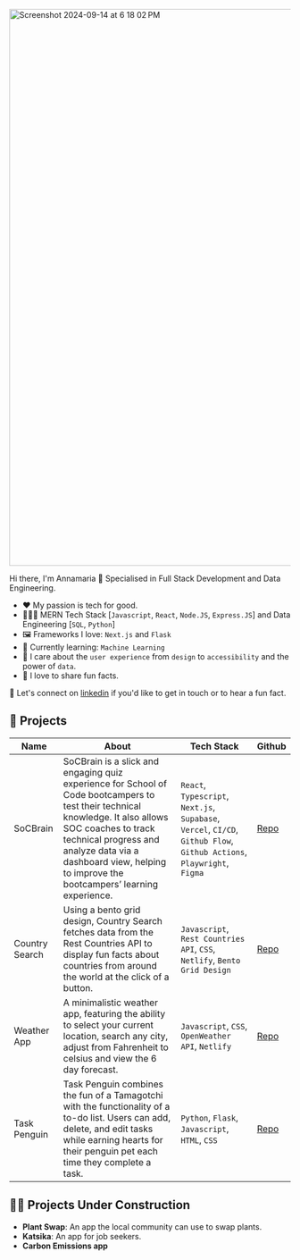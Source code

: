 <img width="997" alt="Screenshot 2024-09-14 at 6 18 02 PM" src="https://github.com/user-attachments/assets/690a8276-c9af-48b8-b148-4635b59797f9"><br/>



Hi there, I'm Annamaria 👋 Specialised in Full Stack Development and Data Engineering.  

- ❤️ My passion is tech for good. 
- 👩🏻‍💻 MERN Tech Stack [`Javascript`, `React`, `Node.JS`, `Express.JS`] and Data Engineering [`SQL`, `Python`]
- 🖼️ Frameworks I love: `Next.js` and `Flask`
- 📝 Currently learning: `Machine Learning`
- 🎨 I care about the `user experience` from `design` to `accessibility` and the power of `data`. 
- 🐧 I love to share fun facts.

📲 Let's connect on [linkedin](https://www.linkedin.com/in/annamariakou/) if you'd like to get in touch or to hear a fun fact. 

## 🚀 Projects 
      
| Name                                                                                                                                                                                                                                                                      | About                                                                                               | Tech Stack                                                                  | Github |
| --------------------- | ------------------------------------------------------------------------------------------------------------------------------------------------------------------------------------------------------------------------------------------------------------------------- | --------------------------------------------------------------------------------------------------- | --------------------------------------------------------------------------- |
| SoCBrain                        | SoCBrain is a slick and engaging quiz experience for School of Code bootcampers to test their technical knowledge. It also allows SOC coaches to track technical progress and analyze data via a dashboard view, helping to improve the bootcampers’ learning experience.                                                                                                                                                                                                                                                                          | `React`, `Typescript`, `Next.js`, `Supabase`, `Vercel`, `CI/CD`, `Github Flow`, `Github Actions`, `Playwright`, `Figma`                                                                                                    | [Repo](https://github.com/SchoolOfCode/bc16-final-projects-team_algorhythm)                                                                            |
| Country Search                  | Using a bento grid design, Country Search fetches data from the Rest Countries API to display fun facts about countries from around the world at the click of a button.                                                                                                                                                                                                                                                                                                                                                                            | `Javascript`, `Rest Countries` `API`, `CSS`, `Netlify`, `Bento Grid Design`                                                                                                                                        | [Repo](https://github.com/annamariakou/country-search-annamariakou)                                                                                    |
| Weather App                     | A minimalistic weather app, featuring the ability to select your current location, search any city, adjust from Fahrenheit to celsius and view the 6 day forecast.                                                                                                                                                                                                                                                                                                                                                                                 | `Javascript`, `CSS`, `OpenWeather API`, `Netlify`                                                                                                                                                              | [Repo](https://github.com/annamariakou/weather-app-)                                                                                                   |
| Task Penguin                    | Task Penguin combines the fun of a Tamagotchi with the functionality of a to-do list. Users can add, delete, and edit tasks while earning hearts for their penguin pet each time they complete a task.                                                                                                                                                                                                                                                                                                                                             | `Python`, `Flask`, `Javascript`, `HTML`, `CSS`                                                                                                                                                                   | [Repo](https://github.com/annamariakou/Task-Penguin)                                                                                                   |


## 👩‍🍳 Projects Under Construction

- **Plant Swap**: An app the local community can use to swap plants.
- **Katsika**: An app for job seekers. 
- **Carbon Emissions app**


<!--
**annamariakou/annamariakou** is a ✨ _special_ ✨ repository because its!
 `README.md` (this file) appears on your GitHub profile.

Here are some ideas to get you started:

- 🔭 I’m currently working on ...
- 🌱 I’m currently learning ...
- 👯 I’m looking to collaborate on ...
- 🤔 I’m looking for help with ...
- 💬 Ask me about ...
- 📫 How to reach me: ...
- 😄 Pronouns: ...
- ⚡ Fun fact: ...
-->
